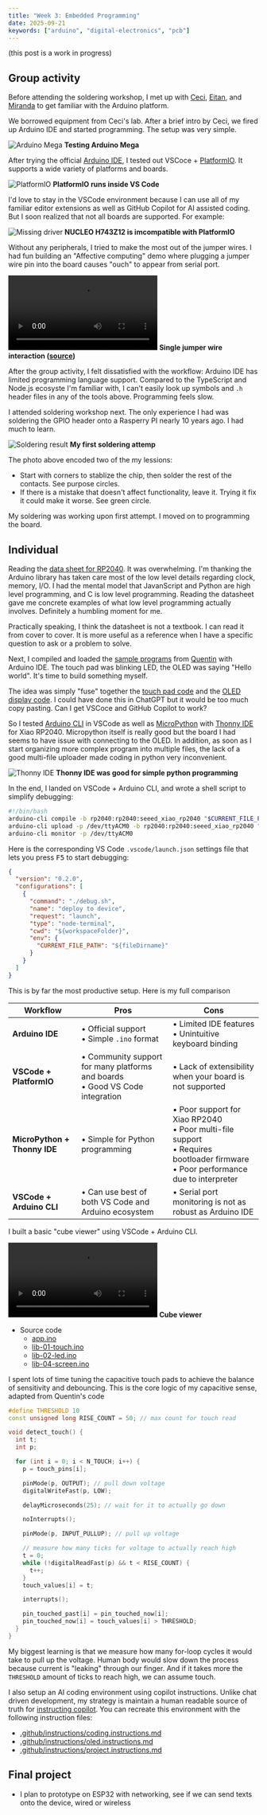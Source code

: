 ```yaml
---
title: "Week 3: Embedded Programming"
date: 2025-09-21
keywords: ["arduino", "digital-electronics", "pcb"]
---
```


(this post is a work in progress)

## Group activity

Before attending the soldering workshop, I met up with [Ceci](https://fab.cba.mit.edu/classes/863.25/people/CeciliaMarsicovetereFanjul/), [Eitan](https://fab.cba.mit.edu/classes/863.25/people/EitanWolf/), and [Miranda](https://fab.cba.mit.edu/classes/863.25/people/MirandaLi/) to get familiar with the Arduino platform.

We borrowed equipment from Ceci's lab. After a brief intro by Ceci, we fired up Arduino IDE and started programming. The setup was very simple.

![Arduino Mega](./media/group-activity-04.webp)
**Testing Arduino Mega**

After trying the official [Arduino IDE](https://www.arduino.cc/en/software/), I tested out VSCoce + [PlatformIO](https://platformio.org/). It supports a wide variety of platforms and boards.

![PlatformIO](./media/group-activity-05.webp)
**PlatformIO runs inside VS Code**

I'd love to stay in the VSCode environment because I can use all of my familiar editor extensions as well as GitHub Copilot for AI assisted coding. But I soon realized that not all boards are supported. For example:

![Missing driver](./media/group-activity-01.webp)
**NUCLEO H743Z12 is imcompatible with PlatformIO**

Without any peripherals, I tried to make the most out of the jumper wires. I had fun building an "Affective computing" demo where plugging a jumper wire pin into the board causes "ouch" to appear from serial port.

<video src="./media/group-activity-02.mp4" controls></video>
**Single jumper wire interaction ([source](./code/jumper-wire.cpp))**

After the group activity, I felt dissatisfied with the workflow: Arduino IDE has limited programming language support. Compared to the TypeScript and Node.js ecosyste I'm familiar with, I can't easily look up symbols and `.h` header files in any of the tools above. Programming feels slow.

I attended soldering workshop next. The only experience I had was soldering the GPIO header onto a Rasperry PI nearly 10 years ago. I had much to learn.

![Soldering result](./media/solder-annotated-01.webp)
**My first soldering attemp**

The photo above encoded two of the my lessions:

- Start with corners to stablize the chip, then solder the rest of the contacts. See purpose circles.
- If there is a mistake that doesn't affect functionality, leave it. Trying it fix it could make it worse. See green circle.

My soldering was working upon first attempt. I moved on to programming the board.

## Individual

Reading the [data sheet for RP2040](https://files.seeedstudio.com/wiki/XIAO-RP2040/res/rp2040_datasheet.pdf). It was overwhelming. I'm thanking the Arduino library has taken care most of the low level details regarding clock, memory, I/O. I had the mental model that JavanScript and Python are high level programming, and C is low level programming. Reading the datasheet gave me concrete examples of what low level programming actually involves. Definitely a humbling moment for me.

Practically speaking, I think the datasheet is not a textbook. I can read it from cover to cover. It is more useful as a reference when I have a specific question to ask or a problem to solve.

Next, I compiled and loaded the [sample programs](https://gitlab.cba.mit.edu/quentinbolsee/qpad-xiao) from [Quentin](https://quentinbolsee.pages.cba.mit.edu/home/) with Arduino IDE. The touch pad was blinking LED, the OLED was saying "Hello world". It's time to build something myself.

The idea was simply "fuse" together the [touch pad code](https://gitlab.cba.mit.edu/quentinbolsee/qpad-xiao/-/blob/main/code/Arduino/test_touch_RP2040/test_touch_RP2040.ino?ref_type=heads) and the [OLED display code](https://gitlab.cba.mit.edu/quentinbolsee/qpad-xiao/-/blob/main/code/Arduino/test_display_RP2040/test_display_RP2040.ino?ref_type=heads). I could have done this in ChatGPT but it would be too much copy pasting. Can I get VSCoce and GitHub Copilot to work?

So I tested [Arduino CLI](https://github.com/arduino/arduino-cli) in VSCode as well as [MicroPython](https://wiki.seeedstudio.com/xiao_esp32c3_with_micropython/) with [Thonny IDE](https://thonny.org/) for Xiao RP2040. Micropython itself is really good but the board I had seems to have issue with connecting to the OLED. In addition, as soon as I start organizing more complex program into multiple files, the lack of a good multi-file uploader made coding in python very inconvenient.

![Thonny IDE](./media/python-01.webp)
**Thonny IDE was good for simple python programming**

In the end, I landed on VSCode + Arduino CLI, and wrote a shell script to simplify debugging:

```sh
#!/bin/bash
arduino-cli compile -b rp2040:rp2040:seeed_xiao_rp2040 "$CURRENT_FILE_PATH"
arduino-cli upload -p /dev/ttyACM0 -b rp2040:rp2040:seeed_xiao_rp2040 "$CURRENT_FILE_PATH"
arduino-cli monitor -p /dev/ttyACM0
```

Here is the corresponding VS Code `.vscode/launch.json` settings file that lets you press <kbd>F5</kbd> to start debugging:

```json
{
  "version": "0.2.0",
  "configurations": [
    {
      "command": "./debug.sh",
      "name": "deploy to device",
      "request": "launch",
      "type": "node-terminal",
      "cwd": "${workspaceFolder}",
      "env": {
        "CURRENT_FILE_PATH": "${fileDirname}"
      }
    }
  ]
}
```

This is by far the most productive setup. Here is my full comparison

| Workflow                     | Pros                                                                            | Cons                                                                                                                                   |
| ---------------------------- | ------------------------------------------------------------------------------- | -------------------------------------------------------------------------------------------------------------------------------------- |
| **Arduino IDE**              | • Official support<br>• Simple `.ino` format                                    | • Limited IDE features<br>• Unintuitive keyboard binding                                                                               |
| **VSCode + PlatformIO**      | • Community support for many platforms and boards<br>• Good VS Code integration | • Lack of extensibility when your board is not supported                                                                               |
| **MicroPython + Thonny IDE** | • Simple for Python programming                                                 | • Poor support for Xiao RP2040<br>• Poor multi-file support<br>• Requires bootloader firmware<br>• Poor performance due to interpreter |
| **VSCode + Arduino CLI**     | • Can use best of both VS Code and Arduino ecosystem                            | • Serial port monitoring is not as robust as Arduino IDE                                                                               |

I built a basic "cube viewer" using VSCode + Arduino CLI.

<video src="./media/cube-01.mp4" controls></video>
**Cube viewer**

- Source code
  - [app.ino](./code/cobe-viewer/app.ino)
  - [lib-01-touch.ino](./code/cobe-viewer/lib-01-touch.ino)
  - [lib-02-led.ino](./code/cobe-viewer/lib-02-led.ino)
  - [lib-04-screen.ino](./code/cobe-viewer/lib-04-screen.ino)

I spent lots of time tuning the capacitive touch pads to achieve the balance of sensitivity and debouncing. This is the core logic of my capacitive sense, adapted from Quentin's code

```cpp
#define THRESHOLD 10
const unsigned long RISE_COUNT = 50; // max count for touch read

void detect_touch() {
  int t;
  int p;

  for (int i = 0; i < N_TOUCH; i++) {
    p = touch_pins[i];

    pinMode(p, OUTPUT); // pull down voltage
    digitalWriteFast(p, LOW);

    delayMicroseconds(25); // wait for it to actually go down

    noInterrupts();

    pinMode(p, INPUT_PULLUP); // pull up voltage

    // measure how many ticks for voltage to actually reach high
    t = 0;
    while (!digitalReadFast(p) && t < RISE_COUNT) {
      t++;
    }
    touch_values[i] = t;

    interrupts();

    pin_touched_past[i] = pin_touched_now[i];
    pin_touched_now[i] = touch_values[i] > THRESHOLD;
  }
}
```

My biggest learning is that we measure how many for-loop cycles it would take to pull up the voltage. Human body would slow down the process because current is "leaking" through our finger. And if it takes more the `THRESHOLD` amount of ticks to reach high, we can assume touch.

I also setup an AI coding environment using copilot instructions. Unlike chat driven development, my strategy is maintain a human readable source of truth for [instructing copilot](https://docs.github.com/en/copilot/how-tos/configure-custom-instructions/add-repository-instructions?tool=vscode). You can recreate this environment with the following instruction files:

- [.github/instructions/coding.instructions.md](./code/coding.instructions.md.txt)
- [.github/instructions/oled.instructions.md](./code/oled.instructions.md.txt)
- [.github/instructions/project.instructions.md](./code/project.instructions.md.txt)

## Final project

- I plan to prototype on ESP32 with networking, see if we can send texts onto the device, wired or wireless

